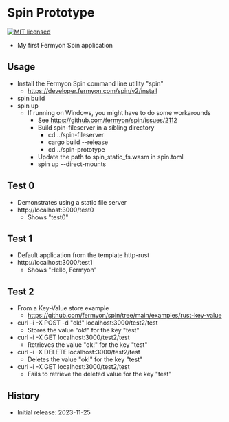 # Spin Prototype

[![MIT licensed][mit-badge]][mit-url]

[mit-badge]: https://img.shields.io/badge/license-MIT-blue.svg
[mit-url]: https://github.com/david-wallace-croft/spin-prototype/blob/main/LICENSE.txt

- My first Fermyon Spin application

## Usage

- Install the Fermyon Spin command line utility "spin"
  - https://developer.fermyon.com/spin/v2/install
- spin build
- spin up
  - If running on Windows, you might have to do some workarounds
    - See https://github.com/fermyon/spin/issues/2112
    - Build spin-fileserver in a sibling directory
      - cd ../spin-fileserver
      - cargo build --release
      - cd ../spin-prototype
    - Update the path to spin_static_fs.wasm in spin.toml
    - spin up --direct-mounts

## Test 0
- Demonstrates using a static file server
- http://localhost:3000/test0
  - Shows "test0"

## Test 1

- Default application from the template http-rust
- http://localhost:3000/test1
  - Shows "Hello, Fermyon"

## Test 2

- From a Key-Value store example
  - https://github.com/fermyon/spin/tree/main/examples/rust-key-value
- curl -i -X POST -d "ok!" localhost:3000/test2/test
  - Stores the value "ok!" for the key "test"
- curl -i -X GET localhost:3000/test2/test
  - Retrieves the value "ok!" for the key "test"
- curl -i -X DELETE localhost:3000/test2/test
  - Deletes the value "ok!" for the key "test"
- curl -i -X GET localhost:3000/test2/test
  - Fails to retrieve the deleted value for the key "test"

## History

- Initial release: 2023-11-25
